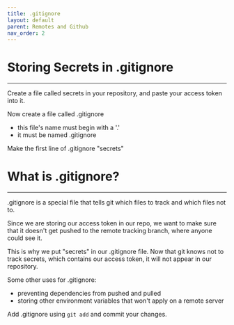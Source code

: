 ```yaml
---
title: .gitignore
layout: default
parent: Remotes and Github
nav_order: 2
---
```


# Storing Secrets in .gitignore

---

Create a file called secrets in your repository, and paste your access token into it.

Now create a file called .gitignore
* this file's name must begin with a '.'
* it must be named .gitignore

Make the first line of .gitignore "secrets"

# What is .gitignore?

---

.gitignore is a special file that tells git which files to track and which files not to. 

Since we are storing our access token in our repo, we want to make sure that it doesn't get pushed to the remote tracking branch, where anyone could see it. 

This is why we put "secrets" in our .gitignore file. Now that git knows not to track secrets, which contains our access token, it will not appear in our repository.

Some other uses for .gitignore:
* preventing dependencies from pushed and pulled
* storing other environment variables that won't apply on a remote server

Add .gitignore using ```git add``` and commit your changes.